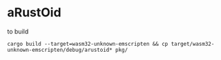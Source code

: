 # aRustOid

to build
```
cargo build --target=wasm32-unknown-emscripten && cp target/wasm32-unknown-emscripten/debug/arustoid* pkg/
```


